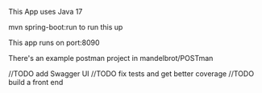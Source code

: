 
This App uses Java 17

mvn spring-boot:run to run this up

This app runs on port:8090

There's an example postman project in mandelbrot/POSTman

//TODO add Swagger UI
//TODO fix tests and get better coverage
//TODO build a front end
